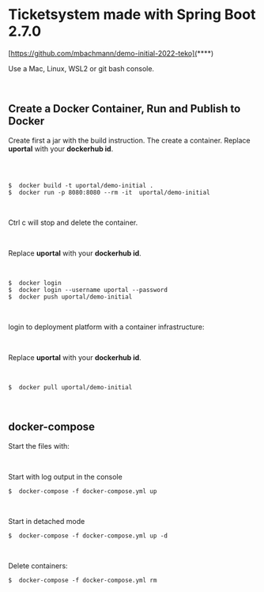 # Ticketsystem made with Spring Boot 2.7.0



[https://github.com/mbachmann/demo-initial-2022-teko](****)

Use a Mac, Linux, WSL2 or git bash console.




<br/>

##  Create a Docker Container, Run and Publish to Docker

Create first a jar with the build instruction. The create a container. Replace **uportal** with your **dockerhub id**.

<br/>

```

$  docker build -t uportal/demo-initial .
$  docker run -p 8080:8080 --rm -it  uportal/demo-initial
```

<br/>

Ctrl c will stop and delete the container.

<br/>

Replace **uportal** with your **dockerhub id**.

<br/>

```
$  docker login
$  docker login --username uportal --password 
$  docker push uportal/demo-initial
```
<br/>

login to deployment platform with a container infrastructure:

<br/>

Replace **uportal** with your **dockerhub id**.

<br/>

```
$  docker pull uportal/demo-initial
```

<br/>

##  docker-compose

Start the files with:

<br/>

Start with log output in the console

```
$  docker-compose -f docker-compose.yml up
```

<br/>

Start in detached mode

```
$  docker-compose -f docker-compose.yml up -d
```

<br/>

Delete containers:

```
$  docker-compose -f docker-compose.yml rm
```

<br/>
